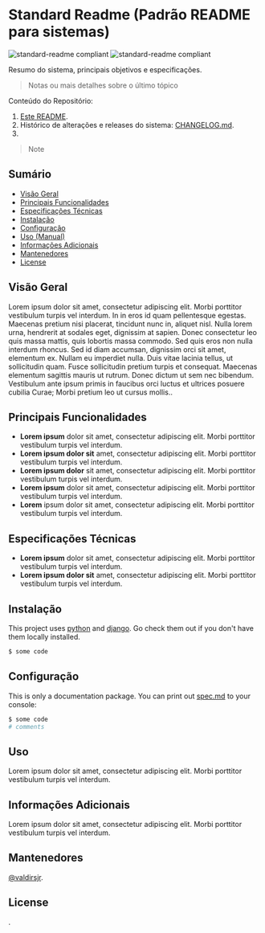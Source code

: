# Standard Readme (Padrão README para sistemas)

![standard-readme compliant](https://img.shields.io/badge/software-version-brightgreen.svg?style=flat-square) ![standard-readme compliant](https://img.shields.io/badge/Python-3.6-brightgreen.svg?style=flat-square)

Resumo do sistema, principais objetivos e especificações.

> Notas ou mais detalhes sobre o último tópico

Conteúdo do Repositório:

1. [Este README](README.md).
2. Histórico de alterações e releases do sistema: [CHANGELOG.md](CHANGELOG.md).
3. 

> Note

## Sumário

- [Visão Geral](#visão-geral)
- [Principais Funcionalidades](#principais-funcionalidades)
- [Especificações Técnicas](#especificações-técnicas)
- [Instalação](#instalação)
- [Configuração](#configuração)
- [Uso (Manual)](#uso)
- [Informações Adicionais](#informações)
- [Mantenedores](#mantenedores)
- [License](#license)

## Visão Geral

Lorem ipsum dolor sit amet, consectetur adipiscing elit. Morbi porttitor vestibulum turpis vel interdum. In in eros id quam pellentesque egestas. Maecenas pretium nisi placerat, tincidunt nunc in, aliquet nisl. Nulla lorem urna, hendrerit at sodales eget, dignissim at sapien. Donec consectetur leo quis massa mattis, quis lobortis massa commodo. Sed quis eros non nulla interdum rhoncus. Sed id diam accumsan, dignissim orci sit amet, elementum ex. Nullam eu imperdiet nulla. Duis vitae lacinia tellus, ut sollicitudin quam. Fusce sollicitudin pretium turpis et consequat. Maecenas elementum sagittis mauris ut rutrum. Donec dictum ut sem nec bibendum. Vestibulum ante ipsum primis in faucibus orci luctus et ultrices posuere cubilia Curae; Morbi pretium leo ut cursus mollis..

## Principais Funcionalidades

- **Lorem ipsum** dolor sit amet, consectetur adipiscing elit. Morbi porttitor vestibulum turpis vel interdum.
- **Lorem ipsum dolor sit** amet, consectetur adipiscing elit. Morbi porttitor vestibulum turpis vel interdum.
- **Lorem ipsum dolor** sit amet, consectetur adipiscing elit. Morbi porttitor vestibulum turpis vel interdum.
- **Lorem ipsum** dolor sit amet, consectetur adipiscing elit. Morbi porttitor vestibulum turpis vel interdum.
- **Lorem** ipsum dolor sit amet, consectetur adipiscing elit. Morbi porttitor vestibulum turpis vel interdum.

## Especificações Técnicas

- **Lorem ipsum** dolor sit amet, consectetur adipiscing elit. Morbi porttitor vestibulum turpis vel interdum.
- **Lorem ipsum dolor sit** amet, consectetur adipiscing elit. Morbi porttitor vestibulum turpis vel interdum.


## Instalação

This project uses [python](https://www.python.org/) and [django](https://www.djangoproject.com/). Go check them out if you don't have them locally installed.

```sh
$ some code
```

## Configuração

This is only a documentation package. You can print out [spec.md](spec.md) to your console:

```sh
$ some code
# comments
```

## Uso

Lorem ipsum dolor sit amet, consectetur adipiscing elit. Morbi porttitor vestibulum turpis vel interdum.

## Informações Adicionais

Lorem ipsum dolor sit amet, consectetur adipiscing elit. Morbi porttitor vestibulum turpis vel interdum.

## Mantenedores

[@valdirsjr](https://github.com/valdirsjr).

## License

.
